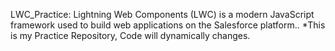  LWC_Practice: Lightning Web Components (LWC) is a modern JavaScript framework used to build web applications on the Salesforce platform..
*This is my Practice Repository, Code will dynamically changes.
